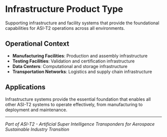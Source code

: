 # Infrastructure Product Type

Supporting infrastructure and facility systems that provide the foundational capabilities for ASI-T2 operations across all environments.

## Operational Context

- **Manufacturing Facilities**: Production and assembly infrastructure
- **Testing Facilities**: Validation and certification infrastructure
- **Data Centers**: Computational and storage infrastructure
- **Transportation Networks**: Logistics and supply chain infrastructure

## Applications

Infrastructure systems provide the essential foundation that enables all other ASI-T2 systems to operate effectively, from manufacturing to deployment and maintenance.

---

*Part of ASI-T2 - Artificial Super Intelligence Transponders for Aerospace Sustainable Industry Transition*
